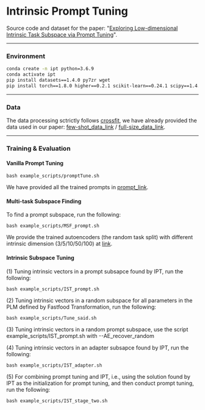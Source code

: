 # Intrinsic Prompt Tuning

Source code and dataset for the paper: "[Exploring Low-dimensional Intrinsic Task Subspace via Prompt Tuning](https://arxiv.org/abs/2110.07867)".

***
### Environment

```bash
conda create -n ipt python=3.6.9
conda activate ipt
pip install datasets==1.4.0 py7zr wget
pip install torch==1.8.0 higher==0.2.1 scikit-learn==0.24.1 scipy==1.4.1 rouge==1.0.0 transformers==4.9.0 h5py==3.1.0 numpy==1.19.5
```
***
### Data

The data processing sctrictly follows [crossfit](https://github.com/INK-USC/CrossFit), we have already provided the data used in our paper: [few-shot_data_link](https://drive.google.com/file/d/1gooRoE81crfSa5iodzYCkQcGTJVTFEBu/view?usp=sharing) / [full-size_data_link](https://cloud.tsinghua.edu.cn/f/23dee716b51f45988c2f/?dl=1).


***
### Training & Evaluation 

#### Vanilla Prompt Tuning
```shell
bash example_scripts/promptTune.sh
```

We have provided all the trained prompts in [prompt_link](https://cloud.tsinghua.edu.cn/f/e85b9604def14f4e8455/?dl=1).

#### Multi-task Subspace Finding
To find a prompt subspace, run the following:
```shell
bash example_scripts/MSF_prompt.sh
```
We provide the trained autoencoders (the random task split) with different intrinsic dimension (3/5/10/50/100) at [link](https://cloud.tsinghua.edu.cn/d/73b7c3e3d6f945f597ea/).

#### Intrinsic Subspace Tuning
(1) Tuning intrinsic vectors in a prompt subsapce found by IPT, run the following: 
```shell
bash example_scripts/IST_prompt.sh
```

(2) Tuning intrinsic vectors in a random subspace for all parameters in the PLM defined by Fastfood Transformation, run the following:
```shell
bash example_scripts/Tune_said.sh
```

(3) Tuning intrinsic vectors in a random prompt subspace, use the script example_scripts/IST_prompt.sh with --AE_recover_random

(4) Tuning intrinsic vectors in an adapter subsapce found by IPT, run the following:
```shell
bash example_scripts/IST_adapter.sh
```

(5) For combining prompt tuning and IPT, i.e., using the solution found by IPT as the initialization for prompt tuning, and then conduct prompt tuning, run the following:
```shell
bash example_scripts/IST_stage_two.sh
```